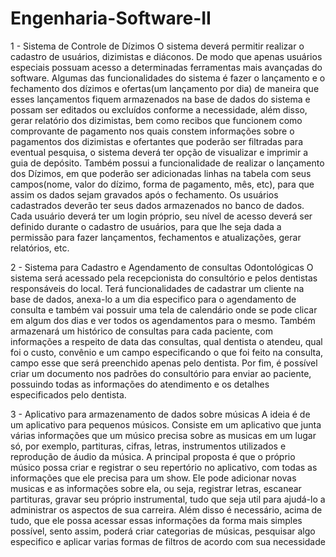 # Engenharia-Software-II

1 - Sistema de Controle de Dízimos
O sistema deverá permitir realizar o cadastro de usuários, dizimistas e diáconos. De modo que apenas usuários especiais possuam acesso a determinadas ferramentas mais avançadas do software.
Algumas das funcionalidades do sistema é fazer o lançamento e o fechamento dos dízimos e ofertas(um lançamento por dia) de maneira que esses lançamentos fiquem armazenados na base de dados do sistema e possam ser editados ou excluídos conforme a necessidade, além disso, gerar relatório dos dizimistas, bem como recibos que funcionem como comprovante de pagamento nos quais constem informações sobre o pagamentos dos dizimistas e ofertantes que poderão ser filtradas para eventual pesquisa, o sistema deverá ter opção de visualizar e imprimir a guia de depósito.
Também possui a funcionalidade de realizar o lançamento dos Dízimos, em que poderão ser adicionadas linhas na tabela com seus campos(nome, valor do dízimo, forma de pagamento, mês, etc), para que assim os dados sejam gravados após o fechamento. Os usuários cadastrados deverão ter seus dados armazenados no banco de dados. Cada usuário deverá ter um login próprio, seu nível de acesso deverá ser definido durante o cadastro de usuários, para que lhe seja dada a permissão para fazer lançamentos, fechamentos e atualizações, gerar relatórios, etc.

2 - Sistema para Cadastro e Agendamento de consultas Odontológicas 
O sistema será acessado pela recepcionista do consultório e pelos dentistas responsáveis do local. Terá funcionalidades de cadastrar um cliente na base de dados, anexa-lo a um dia especifico para o agendamento de consulta e também vai possuir uma tela de calendário onde se pode clicar em algum dos dias e ver todos os agendamentos para o mesmo. Também armazenará um histórico de consultas para cada paciente, com informações a respeito de data das consultas, qual dentista o atendeu, qual foi o custo, convênio e um campo especificando o que foi feito na consulta, campo esse que será preenchido apenas pelo dentista. Por fim, é possível criar um documento nos padrões do consultório para enviar ao paciente, possuindo todas as informações do atendimento e os detalhes especificados pelo dentista.

3 - Aplicativo para armazenamento de dados sobre músicas
A ideia é de um aplicativo para pequenos músicos. Consiste em um aplicativo que junta várias informações que um músico precisa sobre as musicas em um lugar só, por exemplo, partituras, cifras, letras, instrumentos utilizados e reprodução de áudio da música. A principal proposta é que o próprio músico possa criar e registrar o seu repertório no aplicativo, com todas as informações que ele precisa para um show. Ele pode adicionar novas musicas e as informações sobre ela, ou seja, registrar letras, escanear partituras, gravar seu próprio instrumental, tudo que seja util para ajudá-lo a administrar os aspectos de sua carreira. Além disso é necessário, acima de tudo, que ele possa acessar essas informações da forma mais simples possível, sento assim, poderá criar categorias de músicas, pesquisar algo especifico e aplicar varias formas de filtros de acordo com sua necessidade
